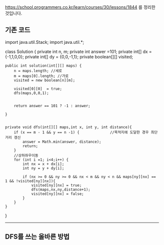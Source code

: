 https://school.programmers.co.kr/learn/courses/30/lessons/1844 를 정리한것입니다. 

<h2>기존 코드</h2>

import java.util.Stack;
import java.util.*;

class Solution {
    private int n, m;
    private int answer =101;
    private int[] dx = {-1,1,0,0};
    private int[] dy = {0,0,-1,1};
    private boolean[][] visited;
    
    public int solution(int[][] maps) {
        n = maps.length; //세로
        m = maps[0].length; //가로
        visited = new boolean[n][m];
    
        visited[0][0]  = true;
        dfs(maps,0,0,1);
        
    
        return answer == 101 ? -1 : answer;
        
    }
    
    
    private void dfs(int[][] maps,int x, int y, int distance){
        if (x == m - 1 && y == n -1) {              //목적지에 도달한 경우 최단 거리 갱신
            answer = Math.min(answer, distance);
            return;
        }
        //상하좌우이동
        for (int i =1; i<4;i++) {
            int nx = x + dx[i];
            int ny = y + dy[i];
            
            if (nx >= 0 && ny >= 0 && nx < m && ny < n && maps[ny][nx] == 1 && !visited[ny][nx]){
                visited[ny][nx] = true;
                dfs(maps,nx,ny,distance+1);
                visited[ny][nx] = false;
            }
        }
    }
}

------

<h2>DFS를 쓰는 올바른 방법</h2>
